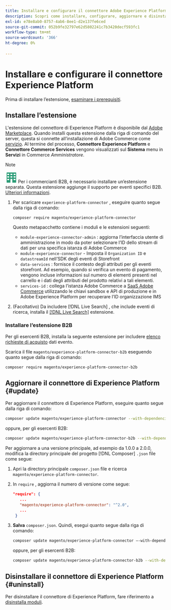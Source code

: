```yaml
---
title: Installare e configurare il connettore Adobe Experience Platform da Adobe Commerce
description: Scopri come installare, configurare, aggiornare e disinstallare il connettore Adobe Experience Platform da Adobe Commerce.
exl-id: e78e8ab0-8757-4ab6-8ee1-d2e137fe6ced
source-git-commit: 052b9fe32797e62d5802241c7b3420decf593fc1
workflow-type: tm+mt
source-wordcount: '366'
ht-degree: 0%

---
```


# Installare e configurare il connettore Experience Platform

Prima di installare l’estensione, [esaminare i prerequisiti](overview.md#prereqs).

## Installare l’estensione

L&#39;estensione del connettore di Experience Platform è disponibile dal [Adobe Marketplace](https://marketplace.magento.com/magento-experience-platform-connector.html). Quando installi questa estensione dalla riga di comando del server, questa si connette all’installazione di Adobe Commerce come [servizio](../landing/saas.md). Al termine del processo, **Connettore Experience Platform** e **Connettore Commerce Services** vengono visualizzati sul **Sistema** menu in **Servizi** in Commerce _Amministratore_.

>[!NOTE]
>
>![B2B per Adobe Commerce](../assets/b2b.svg) Per i commercianti B2B, è necessario installare un’estensione separata. Questa estensione aggiunge il supporto per eventi specifici B2B. [Ulteriori informazioni](#install-the-b2b-extension).


1. Per scaricare `experience-platform-connector` , eseguire quanto segue dalla riga di comando:

   ```bash
   composer require magento/experience-platform-connector
   ```

   Questo metapacchetto contiene i moduli e le estensioni seguenti:

   * `module-experience-connector-admin` : aggiorna l’interfaccia utente di amministrazione in modo da poter selezionare l’ID dello stream di dati per una specifica istanza di Adobe Commerce
   * `module-experience-connector` - Imposta il `Organization ID` e `datastreamId` nell’SDK degli eventi di Storefront
   * `data-services` : fornisce il contesto degli attributi per gli eventi storefront. Ad esempio, quando si verifica un evento di pagamento, vengono incluse informazioni sul numero di elementi presenti nel carrello e i dati degli attributi del prodotto relativi a tali elementi.
   * `services-id` : collega l’istanza Adobe Commerce a [SaaS Adobe Commerce](../landing/saas.md) utilizzando le chiavi sandbox e API di produzione e in Adobe Experience Platform per recuperare l’ID organizzazione IMS

1. (Facoltativo) Da includere [!DNL Live Search] , che include eventi di ricerca, installa il [[!DNL Live Search]](../live-search/install.md) estensione.

### Installare l’estensione B2B

Per gli esercenti B2B, installa la seguente estensione per includere [elenco richieste di acquisto](events.md#b2b-events) dati evento.

Scarica il file `magento/experience-platform-connector-b2b` eseguendo quanto segue dalla riga di comando:

```bash
composer require magento/experience-platform-connector-b2b
```

## Aggiornare il connettore di Experience Platform {#update}

Per aggiornare il connettore di Experience Platform, eseguire quanto segue dalla riga di comando:

```bash
composer update magento/experience-platform-connector --with-dependencies
```

oppure, per gli esercenti B2B:

```bash
composer update magento/experience-platform-connector-b2b --with-dependencies
```

Per aggiornare a una versione principale, ad esempio da 1.0.0 a 2.0.0, modifica la directory principale del progetto [!DNL Composer] `.json` file come segue:

1. Apri la directory principale `composer.json` file e ricerca `magento/experience-platform-connector`.

1. In `require` , aggiorna il numero di versione come segue:

   ```json
   "require": {
      ...
      "magento/experience-platform-connector": "^2.0",
      ...
    }
   ```

1. **Salva** `composer.json`. Quindi, esegui quanto segue dalla riga di comando:

   ```bash
   composer update magento/experience-platform-connector –-with-dependencies
   ```

   oppure, per gli esercenti B2B:

   ```bash
   composer update magento/experience-platform-connector-b2b --with-dependencies
   ```

## Disinstallare il connettore di Experience Platform {#uninstall}

Per disinstallare il connettore di Experience Platform, fare riferimento a [disinstalla moduli](https://experienceleague.adobe.com/docs/commerce-operations/installation-guide/tutorials/uninstall-modules.html).
